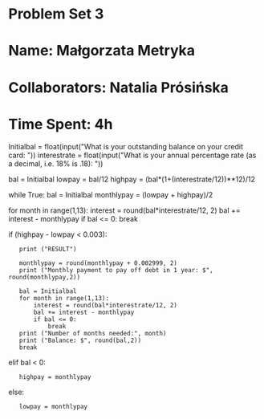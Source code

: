 # Problem Set 3 
# Name: Małgorzata Metryka
# Collaborators: Natalia Prósińska
# Time Spent: 4h

Initialbal = float(input("What is your outstanding balance on your credit card: "))
interestrate = float(input("What is your annual percentage rate (as a decimal, i.e. 18% is .18): "))

bal = Initialbal
lowpay = bal/12
highpay = (bal*(1+(interestrate/12))**12)/12

while True:
   bal = Initialbal
   monthlypay = (lowpay + highpay)/2

   for month in range(1,13):
       interest = round(bal*interestrate/12, 2)
       bal += interest - monthlypay
       if bal <= 0:
           break

   if (highpay - lowpay < 0.003):

       print ("RESULT")

       monthlypay = round(monthlypay + 0.002999, 2)
       print ("Monthly payment to pay off debt in 1 year: $", round(monthlypay,2))

       bal = Initialbal
       for month in range(1,13):
           interest = round(bal*interestrate/12, 2)
           bal += interest - monthlypay
           if bal <= 0:
               break
       print ("Number of months needed:", month)
       print ("Balance: $", round(bal,2))
       break
   elif bal < 0:

       highpay = monthlypay
   else:

       lowpay = monthlypay

